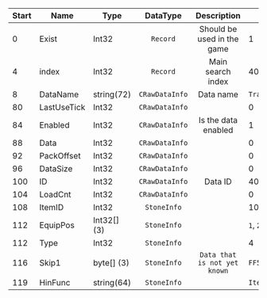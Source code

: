 |Start|Name|Type|DataType|Description|Example|
|---|---|---|:---:|:---:|---|
|0|Exist|Int32|`Record`|Should be used in the game|1|
|4|index|Int32|`Record`|Main search index|40|
|8|DataName|string(72)|`CRawDataInfo`|Data name|`Training Gem of Soul`|
|80|LastUseTick|Int32|`CRawDataInfo`||0|
|84|Enabled|Int32|`CRawDataInfo`|Is the data enabled|1|
|88|Data|Int32|`CRawDataInfo`||0|
|92|PackOffset|Int32|`CRawDataInfo`||0|
|96|DataSize|Int32|`CRawDataInfo`||0|
|100|ID|Int32|`CRawDataInfo`|Data ID|40|
|104|LoadCnt|Int32|`CRawDataInfo`||0|
|108|ItemID|Int32|`StoneInfo`||10524|
|112|EquipPos|Int32[] (3)|`StoneInfo`||`1`, `2`, `3`|
|112|Type|Int32|`StoneInfo`||4|
|116|Skip1|byte[] (3)|`StoneInfo`|`Data that is not yet known`|`FF5072`|
|119|HinFunc|string(64)|`StoneInfo`||`ItemHint_TrainingSoul`|
